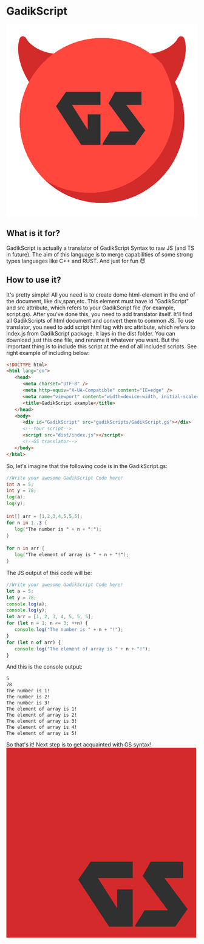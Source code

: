 # GadikScript

![alt text](https://github.com/Buor/GadikScript/blob/main/GS_Logo.png?raw=true)

## What is it for?

GadikScript is actually a translator of GadikScript Syntax to raw JS (and TS in future). The aim of this language is to merge capabilities of some strong types languages like C++ and RUST. And just for fun 😈

## How to use it?

It's pretty simple! All you need is to create dome html-element in the end of the document, like div,span,etc. This element must have id "GadikScript" and src attribute, which refers to your GadikScript file (for example, script.gs). After you've done this, you need to add translator itself. It'll find all GadikScripts of html document and convert them to common JS. To use translator, you need to add script html tag with src attribute, which refers to index.js from GadikScript package. It lays in the dist folder. You can download just this one file, and rename it whatever you want. But the important thing is to include this script at the end of all included scripts. See right example of including below:

```html
<!DOCTYPE html>
<html lang="en">
   <head>
      <meta charset="UTF-8" />
      <meta http-equiv="X-UA-Compatible" content="IE=edge" />
      <meta name="viewport" content="width=device-width, initial-scale=1.0" />
      <title>GadikScript example</title>
   </head>
   <body>
      <div id="GadikScript" src="gadikScripts/GadikScript.gs"></div>
      <!--Your script-->
      <script src="dist/index.js"></script>
      <!--GS translator-->
   </body>
</html>
```

So, let's imagine that the following code is in the GadikScript.gs:

```gs
//Write your awesome GadikScript Code here!
int a = 5;
int y = 78;
log(a);
log(y);

int[] arr = [1,2,3,4,5,5,5];
for n in 1..3 {
   log("The number is " + n + "!");
}

for n in arr {
   log("The element of array is " + n + "!");
}
```

The JS output of this code will be:

```js
//Write your awesome GadikScript Code here!
let a = 5;
let y = 78;
console.log(a);
console.log(y);
let arr = [1, 2, 3, 4, 5, 5, 5];
for (let n = 1; n <= 3; ++n) {
   console.log("The number is " + n + "!");
}
for (let n of arr) {
   console.log("The element of array is " + n + "!");
}
```

And this is the console output:
```console
5
78
The number is 1!
The number is 2!
The number is 3!
The element of array is 1!
The element of array is 2!
The element of array is 3!
The element of array is 4!
The element of array is 5!
```
So that's it! Next step is to get acquainted with GS syntax!
![alt text](https://github.com/Buor/GadikScript/blob/main/GS_Logo.jpg?raw=true)